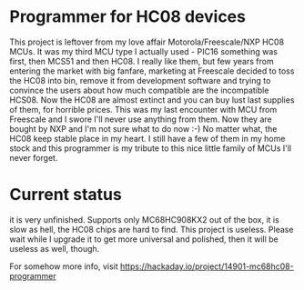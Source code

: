 # Programmer for HC08 devices

This project is leftover from my love affair Motorola/Freescale/NXP HC08 MCUs. It was my third MCU type I actually used - PIC16 something was first, then MCS51 and then HC08. I really like them, but few years from entering the market with big fanfare, marketing at Freescale decided to toss the HC08 into bin, remove it from development software and trying to convince the users about how much compatible are the incompatible HCS08. Now the HC08 are almost extinct and you can buy lust last supplies of them, for horrible prices. This was my last encounter with MCU from Freescale and I swore I'll never use anything from them. Now they are bought by NXP and I'm not sure what to do now :-)
No matter what, the HC08 keep stable place in my heart. I still have a few of them in my home stock and this programmer is my tribute to this nice little family of MCUs I'll never forget.

# Current status
it is very unfinished. Supports only MC68HC908KX2 out of the box, it is slow as hell, the HC08 chips are hard to find. This project is useless. 
Please wait while I upgrade it to get more universal and polished, then it will be useless as well, though.

For somehow more info, visit https://hackaday.io/project/14901-mc68hc08-programmer
